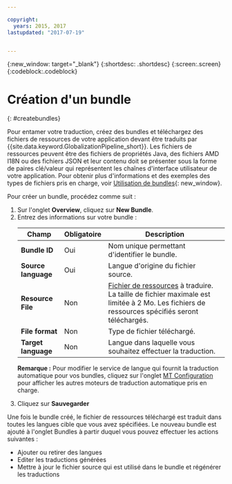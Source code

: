 ```yaml
---

copyright:
  years: 2015, 2017
lastupdated: "2017-07-19"


---
```


{:new_window: target="_blank"}
{:shortdesc: .shortdesc}
{:screen:.screen}
{:codeblock:.codeblock}

# Création d'un bundle
{: #createbundles}

Pour entamer votre traduction, créez des bundles et téléchargez des fichiers de ressources de votre application devant être traduits par {{site.data.keyword.GlobalizationPipeline_short}}. Les fichiers de ressources peuvent être des fichiers de propriétés Java, des fichiers AMD I18N ou des fichiers JSON et leur contenu doit se présenter sous la forme de paires clé/valeur qui représentent les chaînes d'interface utilisateur de votre application.  Pour obtenir plus d'informations et des exemples des types de fichiers pris en charge, voir [Utilisation de bundles](./bundles.html){: new_window}.

Pour créer un bundle, procédez comme suit :

<ol>
<li>Sur l'onglet <strong>Overview</strong>, cliquez sur <strong>New Bundle</strong>.</li>

<li>Entrez des informations sur votre bundle :
<table>
<thead>
<tr>
<th>Champ</th>
<th>Obligatoire</th>
<th>Description</th>
</tr>
</thead>
<tbody>
<tr>
<td><strong>Bundle ID</strong></td>
<td>Oui</td>
<td>Nom unique permettant d'identifier le bundle.</td>
</tr>
<tr>
<td><strong>Source language</strong></td>
<td>Oui</td>
<td>Langue d'origine du fichier source.</td>
</tr>
<tr>
<td><strong>Resource File</strong></td>
<td>Non</td>
<td><a href=https://new-console.stage1.ng.bluemix.net/docs/services/GlobalizationPipeline/bundles.html>Fichier de ressources</a> à traduire. La taille de fichier maximale est limitée à 2 Mo. Les fichiers de ressources spécifiés seront téléchargés.</td>
</tr>
<tr>
<td><strong>File format</strong></td>
<td>Non</td>
<td>Type de fichier téléchargé.</td>
</tr>
<tr>
<td><strong>Target language</strong></td>
<td>Non</td>
<td>Langue dans laquelle vous souhaitez effectuer la traduction.</td>
</tr>
</tbody>
</table>

<p><strong>Remarque :</strong> Pour modifier le service de langue qui fournit la traduction automatique pour vos bundles, cliquez sur l'onglet <a href=https://new-console.stage1.ng.bluemix.net/docs/services/GlobalizationPipeline/managing_translations.html#globalizationpipeline_service_to_service>MT Configuration</a> pour afficher les autres moteurs de traduction automatique pris en charge.</p></li>

<li>Cliquez sur <strong>Sauvegarder</strong></li></ol>


Une fois le bundle créé, le fichier de ressources téléchargé est traduit dans toutes les langues cible que vous avez spécifiées. Le nouveau bundle est ajouté à l'onglet Bundles à partir duquel vous pouvez effectuer les actions suivantes :

* Ajouter ou retirer des langues
* Editer les traductions générées
* Mettre à jour le fichier source qui est utilisé dans le bundle et régénérer les traductions
